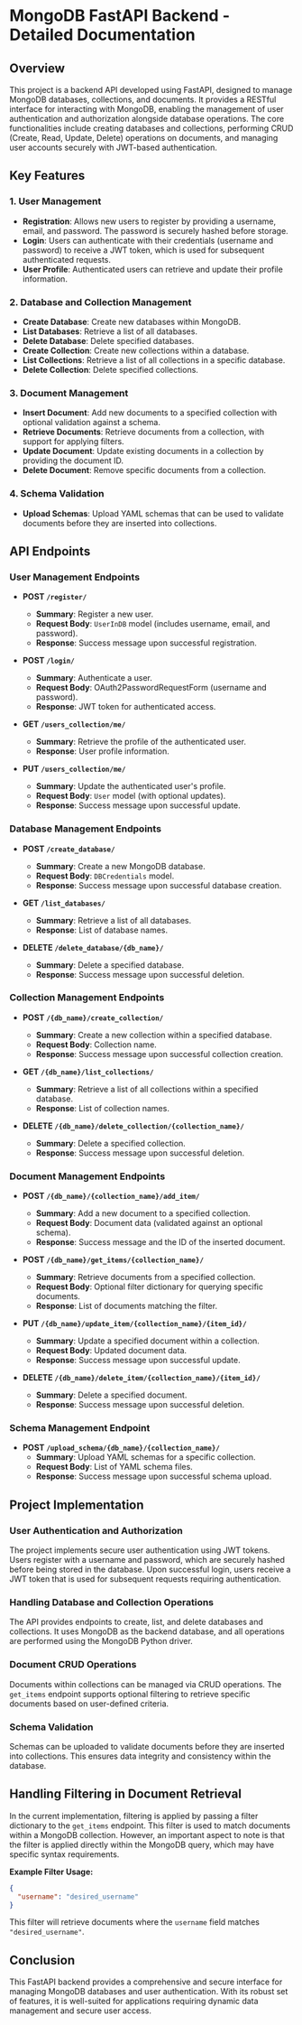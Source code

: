 # MongoDB FastAPI Backend - Detailed Documentation

## Overview

This project is a backend API developed using FastAPI, designed to manage MongoDB databases, collections, and documents. It provides a RESTful interface for interacting with MongoDB, enabling the management of user authentication and authorization alongside database operations. The core functionalities include creating databases and collections, performing CRUD (Create, Read, Update, Delete) operations on documents, and managing user accounts securely with JWT-based authentication.

## Key Features

### 1. **User Management**
   - **Registration**: Allows new users to register by providing a username, email, and password. The password is securely hashed before storage.
   - **Login**: Users can authenticate with their credentials (username and password) to receive a JWT token, which is used for subsequent authenticated requests.
   - **User Profile**: Authenticated users can retrieve and update their profile information.

### 2. **Database and Collection Management**
   - **Create Database**: Create new databases within MongoDB.
   - **List Databases**: Retrieve a list of all databases.
   - **Delete Database**: Delete specified databases.
   - **Create Collection**: Create new collections within a database.
   - **List Collections**: Retrieve a list of all collections in a specific database.
   - **Delete Collection**: Delete specified collections.

### 3. **Document Management**
   - **Insert Document**: Add new documents to a specified collection with optional validation against a schema.
   - **Retrieve Documents**: Retrieve documents from a collection, with support for applying filters.
   - **Update Document**: Update existing documents in a collection by providing the document ID.
   - **Delete Document**: Remove specific documents from a collection.

### 4. **Schema Validation**
   - **Upload Schemas**: Upload YAML schemas that can be used to validate documents before they are inserted into collections.

## API Endpoints

### User Management Endpoints

- **POST `/register/`**
  - **Summary**: Register a new user.
  - **Request Body**: `UserInDB` model (includes username, email, and password).
  - **Response**: Success message upon successful registration.
  
- **POST `/login/`**
  - **Summary**: Authenticate a user.
  - **Request Body**: OAuth2PasswordRequestForm (username and password).
  - **Response**: JWT token for authenticated access.
  
- **GET `/users_collection/me/`**
  - **Summary**: Retrieve the profile of the authenticated user.
  - **Response**: User profile information.

- **PUT `/users_collection/me/`**
  - **Summary**: Update the authenticated user's profile.
  - **Request Body**: `User` model (with optional updates).
  - **Response**: Success message upon successful update.

### Database Management Endpoints

- **POST `/create_database/`**
  - **Summary**: Create a new MongoDB database.
  - **Request Body**: `DBCredentials` model.
  - **Response**: Success message upon successful database creation.
  
- **GET `/list_databases/`**
  - **Summary**: Retrieve a list of all databases.
  - **Response**: List of database names.
  
- **DELETE `/delete_database/{db_name}/`**
  - **Summary**: Delete a specified database.
  - **Response**: Success message upon successful deletion.

### Collection Management Endpoints

- **POST `/{db_name}/create_collection/`**
  - **Summary**: Create a new collection within a specified database.
  - **Request Body**: Collection name.
  - **Response**: Success message upon successful collection creation.
  
- **GET `/{db_name}/list_collections/`**
  - **Summary**: Retrieve a list of all collections within a specified database.
  - **Response**: List of collection names.
  
- **DELETE `/{db_name}/delete_collection/{collection_name}/`**
  - **Summary**: Delete a specified collection.
  - **Response**: Success message upon successful deletion.

### Document Management Endpoints

- **POST `/{db_name}/{collection_name}/add_item/`**
  - **Summary**: Add a new document to a specified collection.
  - **Request Body**: Document data (validated against an optional schema).
  - **Response**: Success message and the ID of the inserted document.
  
- **POST `/{db_name}/get_items/{collection_name}/`**
  - **Summary**: Retrieve documents from a specified collection.
  - **Request Body**: Optional filter dictionary for querying specific documents.
  - **Response**: List of documents matching the filter.
  
- **PUT `/{db_name}/update_item/{collection_name}/{item_id}/`**
  - **Summary**: Update a specified document within a collection.
  - **Request Body**: Updated document data.
  - **Response**: Success message upon successful update.
  
- **DELETE `/{db_name}/delete_item/{collection_name}/{item_id}/`**
  - **Summary**: Delete a specified document.
  - **Response**: Success message upon successful deletion.

### Schema Management Endpoint

- **POST `/upload_schema/{db_name}/{collection_name}/`**
  - **Summary**: Upload YAML schemas for a specific collection.
  - **Request Body**: List of YAML schema files.
  - **Response**: Success message upon successful schema upload.

## Project Implementation

### User Authentication and Authorization

The project implements secure user authentication using JWT tokens. Users register with a username and password, which are securely hashed before being stored in the database. Upon successful login, users receive a JWT token that is used for subsequent requests requiring authentication.

### Handling Database and Collection Operations

The API provides endpoints to create, list, and delete databases and collections. It uses MongoDB as the backend database, and all operations are performed using the MongoDB Python driver.

### Document CRUD Operations

Documents within collections can be managed via CRUD operations. The `get_items` endpoint supports optional filtering to retrieve specific documents based on user-defined criteria.

### Schema Validation

Schemas can be uploaded to validate documents before they are inserted into collections. This ensures data integrity and consistency within the database.

## Handling Filtering in Document Retrieval

In the current implementation, filtering is applied by passing a filter dictionary to the `get_items` endpoint. This filter is used to match documents within a MongoDB collection. However, an important aspect to note is that the filter is applied directly within the MongoDB query, which may have specific syntax requirements.

**Example Filter Usage:**
```json
{
  "username": "desired_username"
}
```

This filter will retrieve documents where the `username` field matches `"desired_username"`.

## Conclusion

This FastAPI backend provides a comprehensive and secure interface for managing MongoDB databases and user authentication. With its robust set of features, it is well-suited for applications requiring dynamic data management and secure user access.